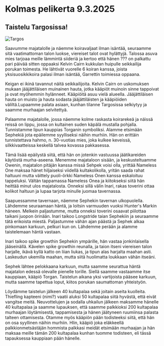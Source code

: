 # Kolmas pelikerta 9.3.2025

## Taistelu Targosissa!

![Targos](../images/targos.png)

Saavumme majatalolle ja näemme koiravaljaat ilman isäntää, seuraamme sitä vaatimattoman talon luokse, viereiset talot ovat hylättyjä.
Talossa asuva mies tarjoaa meille lämmintä siideriä ja kertoo että hänen ??? on palkattu pari päivää sitten oppaaksi Kelvin Cairn kukkulan huipulle seikkailija porukan toimesta. He lähtivät vuorelle 6 koiran kanssa, joista yksisuosikkikoira palasi ilman isäntää, Garrettin toimiessa oppaana.

Keigan ei ikinä tavannut näitä seikkailijoita. Kelvin Cairn on uskomuksen mukaan jääjättiläisen muinainen hauta, jotka kääpiöt muinoin sinne tappoivat ja ovat myöhemmin hylänneet. Kääpiöitä asuu vielä alueella. Jääjättiläisen hauta on muisto ja hauta sodasta jääjättiläisten ja kääpiöiden väliltä.Lupaamme palata asiaan, kunhan tilanne Targosissa selkiytyy ja saamme murhaajan selvitettyä. 

Palaamme majatalolle, jossa näemme kolme raskasta koirarekeä ja näissä reissä on lippu, jossa on kultainen suden käpälä mustalla pohjalla. Tunnistamme lipun kauppias Torganin symboliksi. Alamme etsimään Sephekiä jota epäilemme syylliseksi näihin murhiin. Hän on erittäin tunnistettava hahmo, n. 30-vuotias mies, joka kulkee keveissä, silkkivaatteissa keskellä talvea kovassa pakkasessa.

Tämä lisää epäilystä siitä, että hän on jotenkin vastuussa jäätikareiden käytöstä murha-aseena.
Menemme majataloon sisään, ja keskusteltuamme Owenin, majatalon pitäjän kanssa missä Sehpek voisi olla, yrittää Nameless One maksaa hänet hiljaiseksi viidellä kultakolikolla, yritän saada rahat haltuuni mutta väittely puoli-örkki Nameless Onen kanssa eskaloituu tappeluksi. Vältän tappamassa Nameless Onea ja kiitokseksi siitä hän heittää minut ulos majatalosta. Onneksi sillä välin Inari, rakas toverini ottaa kolikot haltuun ja lupaa tarjota minulle juomaa tavernassa.

Saapuessamme tavernaan, näemme Sephekin tavernan ulkopuolella. Lähdemme seuraamaan häntä, ja loitsin varmuuden vuoksi Hunter's Markin häneen. Melkein paljastumme, mutta onneksi toverini osaavat piilottaa taikani juopon örinään. Inari taikoo Longstride taian Sephekiin ja seuraamme tätä erikoista miestä. Paljastumme vähän ajan päästä ja Sephek alkaa pinkomaan karkuun, pelkuri kun on. Lähdemme perään ja alamme taistelemaan häntä vastaan.

Inari taikoo spike growthin Sephekin ympärille, hän vastaa jonkinlaisella jääseinällä. Kävelen spike growthin reunalla, ja taion itseni viereisen talon harjalle, ikävä kyllä katto on liian liukas, ja tipun alas harjalta maahan asti. Laskeudun ukemilla maahan, mutta siitä huolimatta loukkaan vähän itseäni.

Sephek lähtee pelokkaana karkuun, mutta saamme seurattua häntä majatalon edessä olevalle pienelle torille. Siellä saamme vastaamme itse kauppiaan, kääpiö Torgan.
Taistelun aikana yksi vartijoista pääsee karkuun, mutta saamme tapettua loput, kiitos porukan saumattoman yhteistyön.

Löydämme taistelun jälkeen 40 kultapalaa sekä joitain aseita kuolleita. Thiefling kapteeni (nimi?) vaatii aluksi 50 kultapalaa siitä hyvästä, että eivät vangitse meitä. Neuvottelujen ja sodalla uhkailun jälkeen maksamme hänelle 40 kultapalaa ja saamme lupauksen, että saamme palkkioksi 200 kultapalaa murhaajan löytämisestä, tappamisesta ja hänen jäätyneen ruumiinsa palasta talteen ottamisesta. Otamme myös kääpiön pään todisteeksi siitä, että hän on osa syyllinen näihin murhiin.
Hlin, kääpiö joka eläkkeellä palkkionmetsästäjän hommista palkkasi meidät etsimään murhaajan ja hän maksaa meille tämän 200 kultapalaa kunhan tuomme todisteen, eli tässä tapauksessa kauppiaan pään hänelle.
